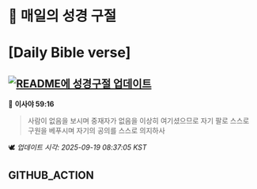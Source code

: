 # 🙏 매일의 성경 구절
# [Daily Bible verse]
## [![README에 성경구절 업데이트](https://github.com/DONGSUKA/first_test/actions/workflows/update-readme-bible.yml/badge.svg)](https://github.com/DONGSUKA/first_test/actions/workflows/update-readme-bible.yml)
<!-- START_BIBLE_VERSE -->
📖 **이사야 59:16**
> 사람이 없음을 보시며 중재자가 없음을 이상히 여기셨으므로 자기 팔로 스스로 구원을 베푸시며 자기의 공의를 스스로 의지하사

🕊️ _업데이트 시각: 2025-09-19 08:37:05 KST_
  <!-- END_BIBLE_VERSE -->
## GITHUB_ACTION

